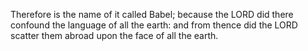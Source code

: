 Therefore is the name of it called Babel; because the LORD did there confound the language of all the earth: and from thence did the LORD scatter them abroad upon the face of all the earth.
